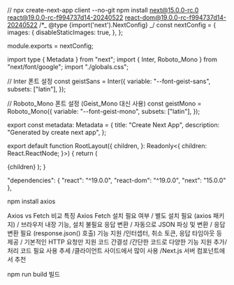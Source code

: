 // npx create-next-app client --no-git
npm install next@15.0.0-rc.0 react@19.0.0-rc-f994737d14-20240522 react-dom@19.0.0-rc-f994737d14-20240522
/\*_ @type {import('next').NextConfig} _/
const nextConfig = {
images: {
disableStaticImages: true,
},
};

module.exports = nextConfig;

import type { Metadata } from "next";
import { Inter, Roboto_Mono } from "next/font/google";
import "./globals.css";

// Inter 폰트 설정
const geistSans = Inter({
variable: "--font-geist-sans",
subsets: ["latin"],
});

// Roboto_Mono 폰트 설정 (Geist_Mono 대신 사용)
const geistMono = Roboto_Mono({
variable: "--font-geist-mono",
subsets: ["latin"],
});

export const metadata: Metadata = {
title: "Create Next App",
description: "Generated by create next app",
};

export default function RootLayout({
children,
}: Readonly<{
children: React.ReactNode;
}>) {
return (

<html lang="en">
<body className={`${geistSans.variable} ${geistMono.variable}`}>
{children}
</body>
</html>
);
}

"dependencies": {
"react": "^19.0.0",
"react-dom": "^19.0.0",
"next": "15.0.0"
},

npm install axios

Axios vs Fetch 비교
특징 Axios Fetch
설치 필요 여부 / 별도 설치 필요 (axios 패키지) / 브라우저 내장 기능, 설치 불필요
응답 변환 / 자동으로 JSON 파싱 및 변환 / 응답 변환 필요 (response.json() 호출)
기능 지원 /인터셉터, 취소 토큰, 응답 타임아웃 등 제공 / 기본적인 HTTP 요청만 지원
코드 간결성 /간단한 코드로 다양한 기능 지원 추가/ 처리 코드 필요
사용 추세 /클라이언트 사이드에서 많이 사용 /Next.js 서버 컴포넌트에서 추천

npm run build
빌드
